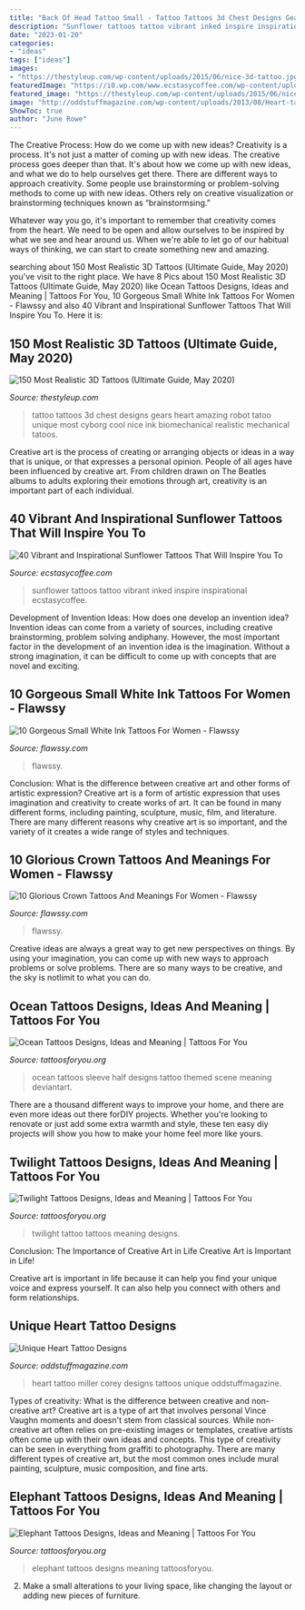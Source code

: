 ```yaml
---
title: "Back Of Head Tattoo Small - Tattoo Tattoos 3d Chest Designs Gears Heart Amazing Robot Tatoo Unique Most Cyborg Cool Nice Ink Biomechanical Realistic Mechanical Tatoos"
description: "Sunflower tattoos tattoo vibrant inked inspire inspirational ecstasycoffee"
date: "2023-01-20"
categories:
- "ideas"
tags: ["ideas"]
images:
- "https://thestyleup.com/wp-content/uploads/2015/06/nice-3d-tattoo.jpg"
featuredImage: "https://i0.wp.com/www.ecstasycoffee.com/wp-content/uploads/2016/09/Sunflower-tattoo-design-3.jpg"
featured_image: "https://thestyleup.com/wp-content/uploads/2015/06/nice-3d-tattoo.jpg"
image: "http://oddstuffmagazine.com/wp-content/uploads/2013/08/Heart-tattoo-designs-4-532x800.jpg"
ShowToc: true
author: "June Rowe"
---
```



The Creative Process: How do we come up with new ideas?
Creativity is a process. It's not just a matter of coming up with new ideas. The creative process goes deeper than that. It's about how we come up with new ideas, and what we do to help ourselves get there.
There are different ways to approach creativity. Some people use brainstorming or problem-solving methods to come up with new ideas. Others rely on creative visualization or brainstorming techniques known as “brainstormsing.”

Whatever way you go, it's important to remember that creativity comes from the heart. We need to be open and allow ourselves to be inspired by what we see and hear around us. When we're able to let go of our habitual ways of thinking, we can start to create something new and amazing.

	

		
searching about 150 Most Realistic 3D Tattoos (Ultimate Guide, May 2020) you've visit to the right place. We have 8 Pics about 150 Most Realistic 3D Tattoos (Ultimate Guide, May 2020) like Ocean Tattoos Designs, Ideas and Meaning | Tattoos For You, 10 Gorgeous Small White Ink Tattoos For Women - Flawssy and also 40 Vibrant and Inspirational Sunflower Tattoos That Will Inspire You To. Here it is:
		
    
## 150 Most Realistic 3D Tattoos (Ultimate Guide, May 2020)

<img loading=lazy src="https://thestyleup.com/wp-content/uploads/2015/06/nice-3d-tattoo.jpg" onerror="this.onerror=null;this.src='https://tse4.mm.bing.net/th?id=OIP.HZarf4Slu0_V2gzfq_rGHgHaIp&amp;pid=15.1';" alt="150 Most Realistic 3D Tattoos (Ultimate Guide, May 2020)">

_Source: thestyleup.com_

>tattoo tattoos 3d chest designs gears heart amazing robot tatoo unique most cyborg cool nice ink biomechanical realistic mechanical tatoos. 

	

Creative art is the process of creating or arranging objects or ideas in a way that is unique, or that expresses a personal opinion. People of all ages have been influenced by creative art. From children drawn on The Beatles albums to adults exploring their emotions through art, creativity is an important part of each individual.

    
## 40 Vibrant And Inspirational Sunflower Tattoos That Will Inspire You To

<img loading=lazy src="https://i0.wp.com/www.ecstasycoffee.com/wp-content/uploads/2016/09/Sunflower-tattoo-design-3.jpg" onerror="this.onerror=null;this.src='https://tse1.mm.bing.net/th?id=OIP.rxA2aG1ws8zyeI5s6aZiQwHaJ4&amp;pid=15.1';" alt="40 Vibrant and Inspirational Sunflower Tattoos That Will Inspire You To">

_Source: ecstasycoffee.com_

>sunflower tattoos tattoo vibrant inked inspire inspirational ecstasycoffee. 

	

Development of Invention Ideas: How does one develop an invention idea?
Invention ideas can come from a variety of sources, including creative brainstorming, problem solving andiphany. However, the most important factor in the development of an invention idea is the imagination. Without a strong imagination, it can be difficult to come up with concepts that are novel and exciting.

    
## 10 Gorgeous Small White Ink Tattoos For Women - Flawssy

<img loading=lazy src="https://www.flawssy.com/wp-content/uploads/2016/06/white-womens-tattoos.jpg" onerror="this.onerror=null;this.src='https://tse2.mm.bing.net/th?id=OIP.Q0fEKWoCokwDrJO_-I-nhQHaJ6&amp;pid=15.1';" alt="10 Gorgeous Small White Ink Tattoos For Women - Flawssy">

_Source: flawssy.com_

>flawssy. 

	

Conclusion: What is the difference between creative art and other forms of artistic expression?
Creative art is a form of artistic expression that uses imagination and creativity to create works of art. It can be found in many different forms, including painting, sculpture, music, film, and literature. There are many different reasons why creative art is so important, and the variety of it creates a wide range of styles and techniques.

    
## 10 Glorious Crown Tattoos And Meanings For Women - Flawssy

<img loading=lazy src="https://www.flawssy.com/wp-content/uploads/2016/06/Crown-and-Flower-Tattoo.jpg" onerror="this.onerror=null;this.src='https://tse3.mm.bing.net/th?id=OIP.YpPpfp_5_722qcB5iUF4TQHaJ4&amp;pid=15.1';" alt="10 Glorious Crown Tattoos And Meanings For Women - Flawssy">

_Source: flawssy.com_

>flawssy. 

	

Creative ideas are always a great way to get new perspectives on things. By using your imagination, you can come up with new ways to approach problems or solve problems. There are so many ways to be creative, and the sky is notlimit to what you can do.

    
## Ocean Tattoos Designs, Ideas And Meaning | Tattoos For You

<img loading=lazy src="https://www.tattoosforyou.org/wp-content/uploads/2017/11/Ocean-Themed-Tattoos.jpg" onerror="this.onerror=null;this.src='https://tse2.mm.bing.net/th?id=OIP.obKDfeWMe8juY2RjgMaSMQHaJ4&amp;pid=15.1';" alt="Ocean Tattoos Designs, Ideas and Meaning | Tattoos For You">

_Source: tattoosforyou.org_

>ocean tattoos sleeve half designs tattoo themed scene meaning deviantart. 

	

There are a thousand different ways to improve your home, and there are even more ideas out there forDIY projects. Whether you're looking to renovate or just add some extra warmth and style, these ten easy diy projects will show you how to make your home feel more like yours.

    
## Twilight Tattoos Designs, Ideas And Meaning | Tattoos For You

<img loading=lazy src="https://www.tattoosforyou.org/wp-content/uploads/2016/03/Twilight-Tattoo-Pictures.jpg" onerror="this.onerror=null;this.src='https://tse2.mm.bing.net/th?id=OIP.xh4ulDQx6d6uOTV0FgdaEgHaJ3&amp;pid=15.1';" alt="Twilight Tattoos Designs, Ideas and Meaning | Tattoos For You">

_Source: tattoosforyou.org_

>twilight tattoo tattoos meaning designs. 

	

Conclusion: The Importance of Creative Art in Life
Creative Art is Important in Life!

Creative art is important in life because it can help you find your unique voice and express yourself. It can also help you connect with others and form relationships.

    
## Unique Heart Tattoo Designs

<img loading=lazy src="http://oddstuffmagazine.com/wp-content/uploads/2013/08/Heart-tattoo-designs-4-532x800.jpg" onerror="this.onerror=null;this.src='https://tse2.mm.bing.net/th?id=OIP.n4Ew6oQK4kmHC_Ior7yHLQHaLI&amp;pid=15.1';" alt="Unique Heart Tattoo Designs">

_Source: oddstuffmagazine.com_

>heart tattoo miller corey designs tattoos unique oddstuffmagazine. 

	

Types of creativity: What is the difference between creative and non-creative art?
Creative art is a type of art that involves personal Vince Vaughn moments and doesn't stem from classical sources. While non-creative art often relies on pre-existing images or templates, creative artists often come up with their own ideas and concepts. This type of creativity can be seen in everything from graffiti to photography. There are many different types of creative art, but the most common ones include mural painting, sculpture, music composition, and fine arts.

    
## Elephant Tattoos Designs, Ideas And Meaning | Tattoos For You

<img loading=lazy src="http://www.tattoosforyou.org/wp-content/uploads/2013/09/Elephant-Tattoos.jpg" onerror="this.onerror=null;this.src='https://tse3.mm.bing.net/th?id=OIP.W9ZIH8oYBC5_egr4_RYiHgHaLF&amp;pid=15.1';" alt="Elephant Tattoos Designs, Ideas and Meaning | Tattoos For You">

_Source: tattoosforyou.org_

>elephant tattoos designs meaning tattoosforyou. 

	

2. Make a small alterations to your living space, like changing the layout or adding new pieces of furniture. 

